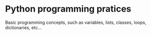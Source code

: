 # Python programming pratices
Basic programming concepts, such as variables, lists, classes, loops, dictionaries, etc...

